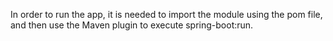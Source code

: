 In order to run the app, it is needed to import the module using the pom file, and then use the Maven plugin to execute spring-boot:run.

